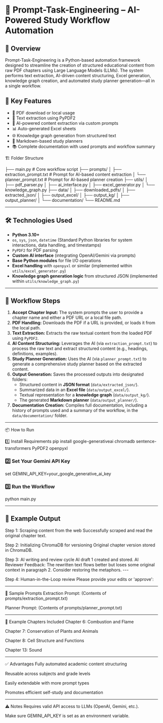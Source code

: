 # 🧠 Prompt-Task-Engineering – AI-Powered Study Workflow Automation

## 📌 Overview

Prompt-Task-Engineering is a Python-based automation framework designed to streamline the creation of structured educational content from raw PDF chapters using Large Language Models (LLMs). The system performs text extraction, AI-driven content structuring, Excel generation, knowledge graph creation, and automated study planner generation—all in a single workflow.

## 🚀 Key Features

- 🔽 PDF download or local usage
- 📄 Text extraction using PyPDF2
- 🤖 AI-powered content extraction via custom prompts
- 📊 Auto-generated Excel sheets
- 🌐 Knowledge graph generation from structured text
- 📝 Markdown-based study planners
- 📚 Complete documentation with used prompts and workflow summary

🏗️ Folder Structure

├── main.py # Core workflow script
├── prompts/
│ ├── extraction_prompt.txt # Prompt for AI-based content extraction
│ └── planner_prompt.txt # Prompt for AI-based planner creation
├── utils/
│ ├── pdf_parser.py
│ ├── ai_interface.py
│ ├── excel_generator.py
│ └── knowledge_graph.py
├── data/
│ ├── downloaded_pdfs/
│ ├── extracted_json/
│ ├── output_excel/
│ ├── output_kg/
│ ├── output_planner/
│ └── documentation/
└── README.md


---

## 🛠️ Technologies Used

* **Python 3.10+**
* `os`, `sys`, `json`, `datetime` (Standard Python libraries for system interactions, data handling, and timestamps)
* `PyPDF2` for PDF parsing
* **Custom AI interface** (integrating OpenAI/Gemini via prompts)
* **Base Python modules** for file I/O operations
* **Excel handling** with `openpyxl` or similar (implemented within `utils/excel_generator.py`)
* **Knowledge graph generation logic** from structured JSON (implemented within `utils/knowledge_graph.py`)

---

## 🔁 Workflow Steps

1.  **Accept Chapter Input:** The system prompts the user to provide a chapter name and either a PDF URL or a local file path.
2.  **PDF Handling:** Downloads the PDF if a URL is provided, or loads it from the local path.
3.  **Text Extraction:** Extracts the raw textual content from the loaded PDF using `PyPDF2`.
4.  **AI Content Structuring:** Leverages the AI (via `extraction_prompt.txt`) to process the raw text and extract structured content (e.g., headings, definitions, examples).
5.  **Study Planner Generation:** Uses the AI (via `planner_prompt.txt`) to generate a comprehensive study planner based on the extracted content.
6.  **Output Generation:** Saves the processed outputs into designated folders:
    * Structured content in **JSON format** (`data/extracted_json/`).
    * Summarized data in an **Excel file** (`data/output_excel/`).
    * Textual representation for a **knowledge graph** (`data/output_kg/`).
    * The generated **Markdown planner** (`data/output_planner/`).
7.  **Documentation Creation:** Compiles full documentation, including a history of prompts used and a summary of the workflow, in the `data/documentation/` folder.

---

📦 How to Run

1️⃣ Install Requirements
pip install google-generativeai chromadb sentence-transformers PyPDF2 openpyxl

### 2️⃣ Set Your Gemini API Key
set GEMINI_API_KEY=your_google_generative_ai_key

### 3️⃣ Run the Workflow
python main.py

---


## 🧾 Example Output
Step 1: Scraping content from the web 
Successfully scraped and read the original chapter text.

Step 2: Initializing ChromaDB for versioning 
Original chapter version stored in ChromaDB.

Step 3: AI writing and review cycle 
AI draft 1 created and stored.
AI Reviewer Feedback:
The rewritten text flows better but loses some original context in paragraph 2. Consider restoring the metaphors. ---

Step 4: Human-in-the-Loop review 
Please provide your edits or 'approve':

---

📄 Sample Prompts
Extraction Prompt:
(Contents of prompts/extraction_prompt.txt)

Planner Prompt:
(Contents of prompts/planner_prompt.txt)


---

📌 Example Chapters Included
Chapter 6: Combustion and Flame

Chapter 7: Conservation of Plants and Animals

Chapter 8: Cell Structure and Functions

Chapter 13: Sound

---

✅ Advantages
Fully automated academic content structuring

Reusable across subjects and grade levels

Easily extendable with more prompt types

Promotes efficient self-study and documentation

---

⚠️ Notes
Requires valid API access to LLMs (OpenAI, Gemini, etc.).

Make sure GEMINI_API_KEY is set as an environment variable.

